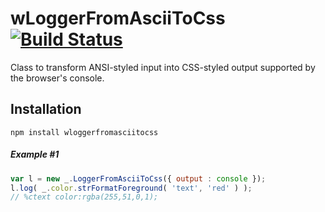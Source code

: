 
# wLoggerFromAsciiToCss [![Build Status](https://travis-ci.org/Wandalen/wLoggerFromAsciiToCss.svg?branch=master)](https://travis-ci.org/Wandalen/wLoggerFromAsciiToCss)

Class to transform ANSI-styled input into CSS-styled output supported by the browser's console.

## Installation
```terminal
npm install wloggerfromasciitocss
```

##### Example #1
```javascript
var l = new _.LoggerFromAsciiToCss({ output : console });
l.log( _.color.strFormatForeground( 'text', 'red' ) );
// %ctext color:rgba(255,51,0,1);
```















